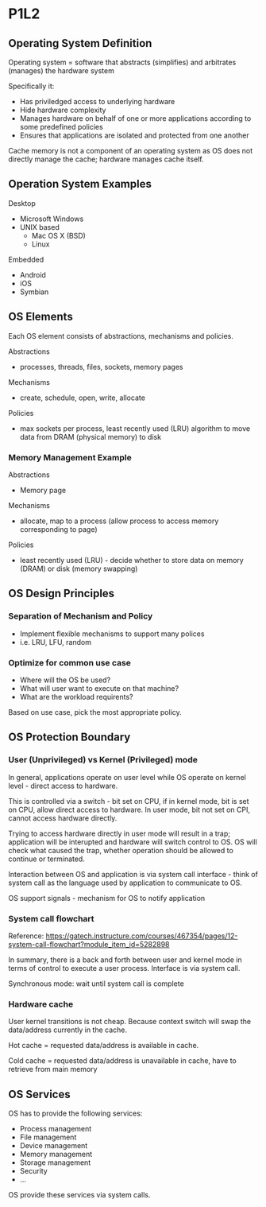 # P1L2

## Operating System Definition

Operating system = software that abstracts (simplifies) and arbitrates (manages) the hardware system

Specifically it:
- Has priviledged access to underlying hardware
- Hide hardware complexity
- Manages hardware on behalf of one or more applications according to some predefined policies
- Ensures that applications are isolated and protected from one another

Cache memory is not a component of an operating system as OS does not directly manage the cache; hardware manages cache itself.

## Operation System Examples

Desktop
- Microsoft Windows
- UNIX based
    - Mac OS X (BSD)
    - Linux

Embedded
- Android
- iOS
- Symbian

## OS Elements

Each OS element consists of abstractions, mechanisms and policies.

Abstractions
- processes, threads, files, sockets, memory pages

Mechanisms
- create, schedule, open, write, allocate

Policies
- max sockets per process, least recently used (LRU) algorithm to move data from DRAM (physical memory) to disk

### Memory Management Example

Abstractions
- Memory page

Mechanisms
- allocate, map to a process (allow process to access memory corresponding to page)

Policies
- least recently used (LRU) - decide whether to store data on memory (DRAM) or disk (memory swapping)

## OS Design Principles

### Separation of Mechanism and Policy

- Implement flexible mechanisms to support many polices
- i.e. LRU, LFU, random

### Optimize for common use case

- Where will the OS be used?
- What will user want to execute on that machine?
- What are the workload requirents?

Based on use case, pick the most appropriate policy.

## OS Protection Boundary

### User (Unprivileged) vs Kernel (Privileged) mode

In general, applications operate on user level while OS operate on kernel level - direct access to hardware. 

This is controlled via a switch - bit set on CPU, if in kernel mode, bit is set on CPU, allow direct access to hardware. In user mode, bit not set on CPI, cannot access hardware directly.

Trying to access hardware directly in user mode will result in a trap; application will be interupted and hardware will switch control to OS. OS will check what caused the trap, whether operation should be allowed to continue or terminated.

Interaction between OS and application is via system call interface - think of system call as the language used by application to communicate to OS.

OS support signals - mechanism for OS to notify application

### System call flowchart

Reference: https://gatech.instructure.com/courses/467354/pages/12-system-call-flowchart?module_item_id=5282898

In summary, there is a back and forth between user and kernel mode in terms of control to execute a user process. Interface is via system call.

Synchronous mode: wait until system call is complete

### Hardware cache

User kernel transitions is not cheap. Because context switch will swap the data/address currently in the cache. 

Hot cache = requested data/address is available in cache.

Cold cache = requested data/address is unavailable in cache, have to retrieve from main memory

## OS Services

OS has to provide the following services:
- Process management
- File management
- Device management
- Memory management
- Storage management
- Security
- ...

OS provide these services via system calls.


